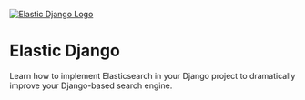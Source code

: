 [![Elastic Django Logo](https://static.codingforentrepreneurs.com/media/projects/elastic-django-elasticsearch/images/share/Elastic_Django_-_Share.jpg)](https://www.codingforentrepreneurs.com/projects/elastic-django-elasticsearch)

# Elastic Django
Learn how to implement Elasticsearch in your Django project to dramatically improve your Django-based search engine.